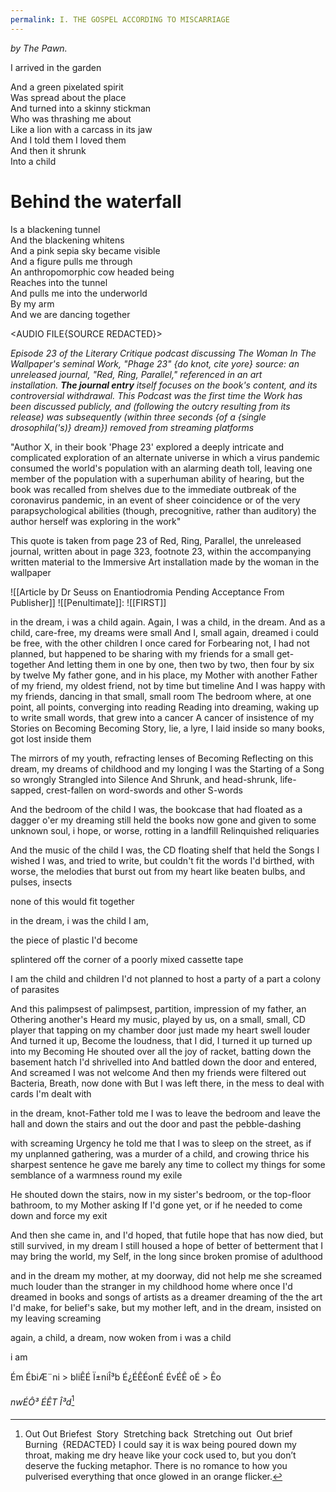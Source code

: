 ```yaml
---
permalink: I. THE GOSPEL ACCORDING TO MISCARRIAGE
---
```


*by The Pawn.* 

I arrived in the garden

And a green pixelated spirit  
Was spread about the place  
And turned into a skinny stickman  
Who was thrashing me about  
Like a lion with a carcass in its jaw  
And I told them I loved them  
And then it shrunk  
Into a child

# Behind the waterfall

Is a blackening tunnel  
And the blackening whitens  
And a pink sepia sky became visible  
And a figure pulls me through  
An anthropomorphic cow headed being  
Reaches into the tunnel  
And pulls me into the underworld  
By my arm  
And we are dancing together

<AUDIO FILE{SOURCE REDACTED}>

_Episode 23 of the Literary Critique podcast discussing The Woman In The Wallpaper's seminal Work, "Phage 23" {do knot, cite yore} source: an unreleased journal, "Red, Ring, Parallel," referenced in an art installation. **The journal entry** itself focuses on the book's content, and its controversial withdrawal. This Podcast was the first time the Work has been discussed publicly, and (following the outcry resulting from its release) was subsequently (within three seconds {of a {single drosophila('s)} dream}) removed from streaming platforms_

"Author X, in their book 'Phage 23' explored a deeply intricate and complicated exploration of an alternate universe in which a virus pandemic consumed the world's population with an alarming death toll, leaving one member of the population with a superhuman ability of hearing, but the book was recalled from shelves due to the immediate outbreak of the coronavirus pandemic, in an event of sheer coincidence or of the very parapsychological abilities (though, precognitive, rather than auditory) the author herself was exploring in the work"

This quote is taken from page 23 of Red, Ring, Parallel, the unreleased journal, written about in page 323, footnote 23, within the accompanying written material to the Immersive Art installation made by the woman in the wallpaper



![[Article by Dr Seuss on Enantiodromia Pending Acceptance From Publisher]]
![[Penultimate]]:
![[FIRST]]

in the dream, i was a child again. 
Again, I was a child, in the dream. 
And as a child, care-free, my dreams were small 
And I, small again, dreamed i could be free, with the other children I once cared for
Forbearing not, I had not planned, but happened to be sharing with my friends for a small get-together 
And letting them in one by one, then two by two, then four by six by twelve
My father gone, and in his place, my Mother with another 
Father of my friend, my oldest friend, not by time but timeline
And I was happy with my friends, dancing in that small, small room 
The bedroom where, at one point, all points, converging into reading
Reading into dreaming, waking up to write small words, that grew into a cancer 
A cancer of insistence of my Stories on Becoming 
Becoming Story, lie, a lyre, I laid inside so many books, got lost inside them 

The mirrors of my youth, refracting lenses of Becoming 
Reflecting on this dream, my dreams of childhood and my longing 
I was the Starting of a Song so wrongly Strangled into Silence 
And Shrunk, and head-shrunk, life-sapped, crest-fallen on word-swords and other S-words 

And the bedroom of the child I was, the bookcase that had floated as a dagger o'er my dreaming
still held the books now gone and given to some unknown soul, i hope, or worse, rotting in a landfill 
Relinquished 
reliquaries


And the music of the child I was, the CD floating shelf that held the Songs I wished I was, and tried to write, but couldn't fit the words I'd birthed, with worse, the melodies that burst out from my heart like beaten bulbs, and pulses, insects

none of this would fit together

in the dream, i was the child I am, 

the piece of plastic I'd become

splintered off the corner 
of a poorly mixed cassette tape 

I am the child and children I'd not planned to host 
a party of a part 
a colony of parasites

And this palimpsest 
	of palimpsest, 
								partition,
 impression of my father, 
 an Othering another's
Heard my music, played by us, on a small, small, CD player 
that tapping on my chamber door just made my heart swell louder 
And turned it up, Become the loudness, that I did, I turned it up turned up into my Becoming
He shouted over all the joy of racket, batting down the basement hatch I'd shrivelled into
And battled down the door and entered, 
And screamed I was not welcome 
And then my friends were filtered out
Bacteria, Breath, now done with
But I was left there, in the mess 
to deal with cards I'm dealt with 

in the dream, knot-Father told me I was to leave the bedroom 
and leave the hall and down the stairs and out the door and past the pebble-dashing 

with screaming Urgency he told me that I was to sleep on the street, as if my unplanned gathering, was a murder of a child,
and crowing thrice his sharpest sentence he gave me barely any time to collect my things
for some semblance of a warmness round my exile 

He shouted down the stairs, now in my sister's bedroom, or the top-floor bathroom, to my Mother asking
If I'd gone yet, or if he needed to come down and force my exit 


And then she came in, and I'd hoped, 
that futile hope that has now died, but still survived, 
in my dream I still housed a hope of better 
of betterment that I may bring the world, my Self, 
in the long since broken promise of adulthood 


and in the dream my mother, at my doorway, did not help me 
she screamed much louder than the stranger in my childhood home 
where once I'd dreamed in books and songs of artists as a dreamer 
dreaming of the the art I'd make, for belief's sake, 
but my mother left, and in the dream, insisted on my leaving 
screaming 

again, a child, a dream, 
now woken from 
i was a child 


i am

 >
 Ém ÉbiÆ¨ni >
bliÊÉ Ï±niÎ³b É¿ÉÊÉonÉ ÉvÉÊ oÉ >
 Êo

*nwÉÔ³ ÉÊT Î³d*[^1]

[^1]:Out Out Briefest  Story  Stretching back  Stretching out  Out brief  Burning  {REDACTED} I could say it is wax being poured down my throat, making me dry heave like your cock used to, but you don’t deserve the fucking metaphor. There is no romance to how you pulverised everything that once glowed in an orange flicker.


